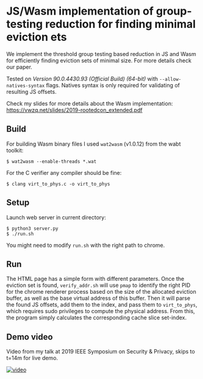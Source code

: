 # JS/Wasm implementation of group-testing reduction for finding minimal eviction ets

We implement the threshold group testing based reduction in JS and Wasm for efficiently finding eviction sets of minimal size. For more details check our paper.

Tested on _Version 90.0.4430.93 (Official Build) (64-bit)_ with `--allow-natives-syntax` flags. Natives syntax is only required for validating of resulting JS offsets.

Check my slides for more details about the Wasm implementation: https://vwzq.net/slides/2019-rootedcon_extended.pdf

## Build

For building Wasm binary files I used `wat2wasm` (v1.0.12) from the wabt toolkit:

```
$ wat2wasm --enable-threads *.wat
```

For the C verifier any compiler should be fine:

```
$ clang virt_to_phys.c -o virt_to_phys
```

## Setup

Launch web server in current directory:

```
$ python3 server.py
$ ./run.sh
```

You might need to modify `run.sh` with the right path to chrome.

## Run

The HTML page has a simple form with different parameters. Once the eviction set is found, `verify_addr.sh` will use `pmap` to identify the right PID for the chrome renderer process based on the size of the allocated eviction buffer, as well as the base virtual address of this buffer. Then it will parse the found JS offsets, add them to the index, and pass them to `virt_to_phys`, which requires sudo privileges to compute the physical address. From this, the program simply calculates the corresponding cache slice set-index.

## Demo video

Video from my talk at 2019 IEEE Symposium on Security & Privacy, skips to t=14m for live demo.

[![video](http://img.youtube.com/vi/6kYylH6fTHc/3.jpg)](https://www.youtube.com/watch?v=6kYylH6fTHc#t=14m)
